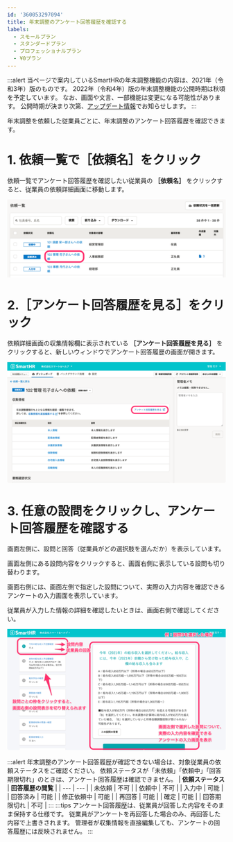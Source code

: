 ```yaml
---
id: '360053297094'
title: 年末調整のアンケート回答履歴を確認する
labels:
  - スモールプラン
  - スタンダードプラン
  - プロフェッショナルプラン
  - ¥0プラン
---
```

:::alert
当ページで案内しているSmartHRの年末調整機能の内容は、2021年（令和3年）版のものです。
2022年（令和4年）版の年末調整機能の公開時期は秋頃を予定しています。
なお、画面や文言、一部機能は変更になる可能性があります。
公開時期が決まり次第、[アップデート情報](https://smarthr.jp/update)でお知らせします。
:::

年末調整を依頼した従業員ごとに、年末調整のアンケート回答履歴を確認できます。

# 1\. 依頼一覧で［依頼名］をクリック

依頼一覧でアンケート回答履歴を確認したい従業員の **［依頼名］** をクリックすると、従業員の依頼詳細画面に移動します。

![](./00________SmartHR____________.png)

# 2.［アンケート回答履歴を見る］をクリック

依頼詳細画面の収集情報欄に表示されている **［アンケート回答履歴を見る］** をクリックすると、新しいウィンドウでアンケート回答履歴の画面が開きます。

![](./01________SmartHR____________.png)

# 3\. 任意の設問をクリックし、アンケート回答履歴を確認する

画面左側に、設問と回答（従業員がどの選択肢を選んだか）を表示しています。

画面左側にある設問内容をクリックすると、画面右側に表示している設問も切り替わります。

画面右側には、画面左側で指定した設問について、実際の入力内容を確認できるアンケートの入力画面を表示しています。

従業員が入力した情報の詳細を確認したいときは、画面右側で確認してください。

![](./02________SmartHR____________.png)

:::alert
年末調整のアンケート回答履歴が確認できない場合は、対象従業員の依頼ステータスをご確認ください。
依頼ステータスが「未依頼」「依頼中」「回答期限切れ」のときは、アンケート回答履歴は確認できません。
| **依頼ステータス** | **回答履歴の閲覧** |
| --- | --- |
| 未依頼 | 不可 |
| 依頼中 | 不可 |
| 入力中 | 可能 |
| 回答済み | 可能 |
| 修正依頼中 | 可能 |
| 再回答 | 可能 |
| 確定 | 可能 |
| 回答期限切れ | 不可 |
:::
:::tips
アンケート回答履歴は、従業員が回答した内容をそのまま保持する仕様です。
従業員がアンケートを再回答した場合のみ、再回答した内容で上書きされます。
管理者が収集情報を直接編集しても、アンケートの回答履歴には反映されません。
:::
